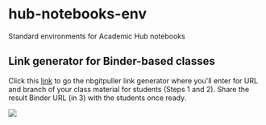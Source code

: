 # hub-notebooks-env
Standard environments for Academic Hub notebooks 

## Link generator for Binder-based classes

Click this [link](https://jupyterhub.github.io/nbgitpuller/link?tab=binder&branch=main&repo=https://github.com/academic-hub/hub-notebooks-env) to go the nbgitpuller link generator where you'll enter for URL and branch of your class material for students (Steps 1 and 2). Share the result Binder URL (in 3) with the students once ready.  

![](https://academichub.blob.core.windows.net/hub/binder/binderhub-nbgitpuller-link-gen-v2.png)
